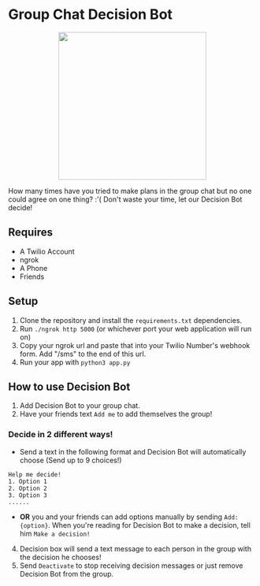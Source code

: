 # Group Chat Decision Bot


<p align="center">
<img src="https://image.freepik.com/free-vector/cute-robot-with-question-mark-isolated-icon-blue-background-modern-technology-artificial-intelligence_48369-13441.jpg" width="300">
</p>
How many times have you tried to make plans in the group chat but no one could agree on one thing? :'(
Don't waste your time, let our Decision Bot decide!


## Requires
* A Twilio Account
* ngrok
* A Phone
* Friends

## Setup

1. Clone the repository and install the ```requirements.txt``` dependencies.
2. Run ```./ngrok http 5000``` (or whichever port your web application will run on)
3. Copy your ngrok url and paste that into your Twilio Number's webhook form. Add "/sms" to the end of this url.
4. Run your app with ```python3 app.py```

## How to use Decision Bot

1. Add Decision Bot to your group chat.
2. Have your friends text ```Add me``` to add themselves the group!

### Decide in 2 different ways!
* Send a text in the following format and Decision Bot will automatically choose (Send up to 9 choices!)
```
Help me decide!
1. Option 1
2. Option 2
3. Option 3
......

```
* <b>OR</b> you and your friends can add options manually by sending ```Add: {option}```.
When you're reading for Decision Bot to make a decision, tell him ```Make a decision!```

4. Decision box will send a text message to each person in the group with the decision he chooses!
5. Send ```Deactivate``` to stop receiving decision messages or just remove Decision Bot from the group.


